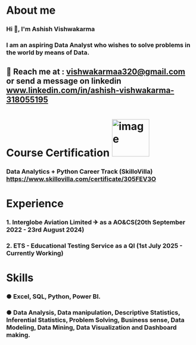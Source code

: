 # About me
### Hi 👋, **I'm Ashish Vishwakarma**
### I am an aspiring Data Analyst who wishes to solve problems in the world by means of Data.
## 📩 Reach me at : vishwakarmaa320@gmail.com  or send a message on linkedin www.linkedin.com/in/ashish-vishwakarma-318055195 
# Course Certification <img width="100" height="100" alt="image" src="https://github.com/user-attachments/assets/41eb5630-db52-4ac2-bea7-fd8a64df02e3" />

### Data Analytics + Python Career Track (SkilloVilla) https://www.skillovilla.com/certificate/305FEV3O
# Experience
### 1. Interglobe Aviation Limited ✈ as a AO&CS(20th September 2022 - 23rd August 2024)
### 2. ETS - Educational Testing Service as a QI (1st July 2025 - Currently Working)
# Skills
### ● Excel, SQL, Python, Power BI.
### ● Data Analysis, Data manipulation, Descriptive Statistics, Inferential Statistics, Problem Solving, Business sense, Data Modeling, Data Mining, Data Visualization and Dashboard making.
